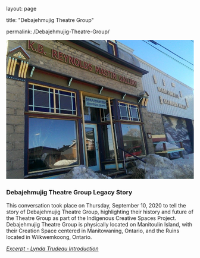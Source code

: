 layout: page

title: "Debajehmujig Theatre Group"

permalink: /Debajehmujig-Theatre-Group/

![](https://raw.githubusercontent.com/IndigenousCreativeSpacesProject/LegacyStories/gh-pages/debaj.jpg)

### Debajehmujig Theatre Group Legacy Story
This conversation took place on Thursday, September 10, 2020 to tell the story of Debajehmujig Theatre Group, highlighting their history and future of the Theatre Group as part of the Indigenous Creative Spaces Project. Debajehmujig Theatre Group is physically located on Manitoulin Island, with their Creation Space centered in Manitowaning, Ontario, and the Ruins located in Wiikwemkoong, Ontario.

_[Excerpt - Lynda Trudeau Introduction](https://www.artsbuildontario.ca/wp-content/uploads/2021/04/EXCERPT-Lynda-Trudeau-Introduction.pdf)_ 
 
